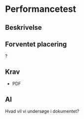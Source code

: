 # Performancetest

## Beskrivelse

## Forventet placering

?

## Krav

- PDF

## AI

Hvad vil vi undersøge i dokumentet?
